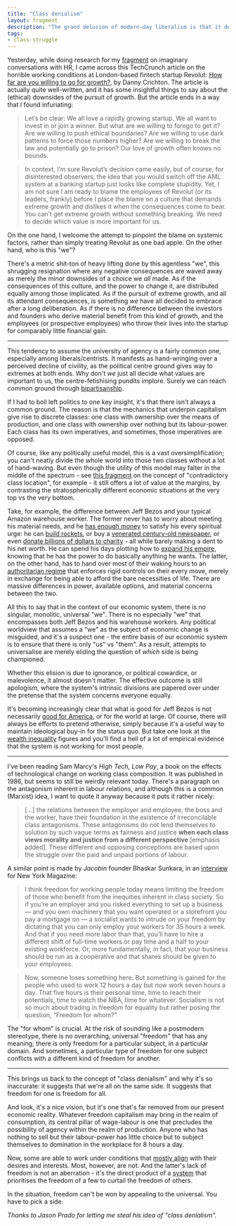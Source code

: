 ```yaml
---
title: "Class denialism"
layout: fragment
description: "The grand delusion of modern-day liberalism is that it denies the existence of distinct economic classes, instead opting to pretend that we're all in it together."
tags:
- class-struggle
---
```


Yesterday, while doing research for my [fragment](/posts/fragments-61) on imaginary conversations with HR, I came across this TechCrunch article on the horrible working conditions at London-based fintech startup Revolut: [How far are you willing to go for growth?](https://techcrunch.com/2019/03/01/how-far-are-you-willing-to-go-for-growth/), by Danny Crichton. The article is actually quite well-written, and it has some insightful things to say about the (ethical) downsides of the pursuit of growth. But the article ends in a way that I found infuriating:

> Let’s be clear: We all love a rapidly growing startup. We all want to invest in or join a winner. But what are we willing to forego to get it? Are we willing to push ethical boundaries? Are we willing to use dark patterns to force those numbers higher? Are we willing to break the law and potentially go to prison? Our love of growth often knows no bounds.

> In context, I’m sure Revolut’s decision came easily, but of course, for disinterested observers, the idea that you would switch off the AML system at a banking startup just looks like complete stupidity. Yet, I am not sure I am ready to blame the employees of Revolut (or its leaders, frankly) before I place the blame on a culture that demands extreme growth and dislikes it when the consequences come to bear. You can’t get extreme growth without something breaking. We need to decide which value is more important for us.

On the one hand, I welcome the attempt to pinpoint the blame on systemic factors, rather than simply treating Revolut as one bad apple. On the other hand, who is this "we"?

There's a metric shit-ton of heavy lifting done by this agentless "we", this shrugging resignation where any negative consequences are waved away as merely the minor downsides of a choice we _all_ made. As if the consequences of this culture, and the power to change it, are distributed equally among those implicated. As if the pursuit of extreme growth, and all its attendant consequences, is something _we_ have all decided to embrace after a long deliberation. As if there is no difference between the investors and founders who derive material benefit from this kind of growth, and the employees (or prospective employees) who throw their lives into the startup for comparably little financial gain.

***

This tendency to assume the university of agency is a fairly common one, especially among liberals/centrists. It manifests as hand-wringing over a perceived decline of civility, as the political centre ground gives way to extremes at both ends. Why don't _we_ just all decide what values are important to us, the centre-fetishising pundits implore. Surely we can reach common ground through [bipartisanship](/posts/fragments-45).

If I had to boil left politics to one key insight, it's that there isn't always a common ground. The reason is that the mechanics that underpin capitalism give rise to discrete classes: one class with ownership over the means of production, and one class with ownership over nothing but its labour-power. Each class has its own imperatives, and sometimes, those imperatives are opposed.

Of course, like any politically useful model, this is a vast oversimplification; you can't neatly divide the whole world into those two classes without a lot of hand-waving. But even though the utility of this model may falter in the middle of the spectrum - see [this fragment](/posts/fragments-40) on the concept of "contradictory class location", for example - it still offers a lot of value at the margins, by contrasting the stratospherically different economic situations at the very top vs the very bottom.

Take, for example, the difference between Jeff Bezos and your typical Amazon warehouse worker. The former never has to worry about meeting his material needs, and he [has enough money](https://www.dissentmagazine.org/blog/jeff-bezos-has-enough) to satisfy his every spiritual urge: he can [build rockets](https://www.smithsonianmag.com/innovation/rocketeer-jeff-bezos-winner-smithsonians-technology-ingenuity-award-180961119/), or buy a [venerated century-old newspaper](https://www.bbc.com/news/av/business-23582797/amazon-boss-jeff-bezos-buys-washington-post-for-250m), or even [donate billions of dollars to charity](https://twitter.com/notallbhas/status/1101121320748752896) - all while barely making a dent to his net worth. He can spend his days plotting how to [expand his empire](https://www.visualcapitalist.com/jeff-bezos-empire-chart/), knowing that he has the power to do basically anything he wants. The latter, on the other hand, has to hand over most of their waking hours to an [authoritarian regime](https://www.businessinsider.com/amazon-employees-describe-peak-2019-2) that enforces rigid controls on their every move, merely in exchange for being able to afford the bare necessities of life. There are massive differences in power, available options, and material concerns between the two.

All this to say that in the context of our economic system, there is no singular, monolitic, universal "we". There is no especially "we" that encompasses both Jeff Bezos and his warehouse workers. Any political worldview that assumes a "we" as the subject of economic change is misguided, and it's a suspect one - the entire basis of our economic system is to ensure that there is only "us" vs "them". As a result,  attempts to universalise are merely eliding the question of _which_ side is being championed.

Whether this elision is due to ignorance, or political cowardice, or malevolence, it almost doesn't matter. The effective outcome is still apologism, where the system's intrinsic divisions are papered over under the pretense that the system concerns everyone equally.

It's becoming increasingly clear that what is good for Jeff Bezos is not necessarily [good for America](https://www.jacobinmag.com/2018/12/general-motors-united-auto-workers-closures), or for the world at large. Of course, there will always be efforts to pretend otherwise, simply because it's a useful way to maintain ideological buy-in for the status quo. But take one look at the [wealth inequality](https://www.jacobinmag.com/2017/10/wealth-inequality-united-states-federal-reserve) figures and you'll find a hell of a lot of empirical evidence that the system is not working for most people.

***

I've been reading Sam Marcy's _High Tech, Low Pay_, a book on the effects of technological change on working class composition. It was published in 1986, but seems to still be weirdly relevant today. There's a paragraph on the antagonism inherent in labour relations, and although this is a common (Marxist) idea, I want to quote it anyway because it puts it rather nicely:

> [...] the relations between the employer and employee, the boss and the worker, have their foundation in the existence of irreconcilable class antagonisms. These antagonisms do not lend themselves to solution by such vague terms as fairness and justice **when each class views morality and justice from a different perspective** \[emphasis added\]. These different and opposing conceptions are based upon the struggle over the paid and unpaid portions of labour.

A similar point is made by _Jacobin_ founder Bhaskar Sunkara, in an [interview](http://nymag.com/intelligencer/2019/03/jonathan-chait-jacobin-bhaskar-sunkara-socialism-debate.html) for New York Magazine:

> I think freedom for working people today means limiting the freedom of those who benefit from the inequities inherent in class society. So if you’re an employer and you risked everything to set up a business — and you own machinery that you want operated or a storefront you pay a mortgage on — a socialist wants to intrude on your freedom by dictating that you can only employ your workers for 35 hours a week. And that if you need more labor than that, you’ll have to hire a different shift of full-time workers or pay time and a half to your existing workforce. Or, more fundamentally, in fact, that your business should be run as a cooperative and that shares should be given to your employees.

> Now, someone loses something here. But something is gained for the people who used to work 12 hours a day but now work seven hours a day. That five hours is their personal time, time to reach their potentials, time to watch the NBA, time for whatever. Socialism is not so much about trading in freedom for equality but rather posing the question, “Freedom for whom?”

The "for whom" is crucial. At the risk of sounding like a postmodern stereotype, there is no overarching, universal "freedom" that has any meaning; there is only freedom for a particular subject, in a particular domain. And sometimes, a particular type of freedom for one subject conflicts with a different kind of freedom for another.

***

This brings us back to the concept of "class denialism" and why it's so inaccurate: it suggests that we're all on the same side. It suggests that freedom for one is freedom for all.

And look, it's a nice vision, but it's one that's far removed from our present economic reality. Whatever freedom capitalism may bring in the realm of consumption, its central pillar of wage-labour is one that precludes the possibility of agency within the realm of production. Anyone who has nothing to sell but their labour-power has little choice but to subject themselves to domination in the workplace for 8 hours a day.

Now, some are able to work under conditions that [mostly align](https://www.jacobinmag.com/2014/01/in-the-name-of-love/) with their desires and interests. Most, however, are not. And the latter's lack of freedom is not an aberration - it's the direct product of a [system](https://www.jacobinmag.com/2018/07/karl-marx-capital-david-harvey) that prioritises the freedom of a few to curtail the freedom of others.

In the situation, freedom can't be won by appealing to the universal. You have to pick a side.

_Thanks to Jason Prado for letting me steal his idea of "class denialism"._
